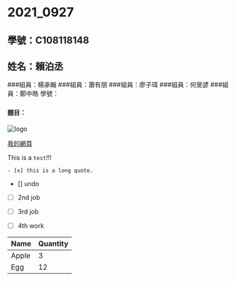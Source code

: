 # 2021_0927

## 學號：C108118148
## 姓名：賴泊丞

###組員：楊承翰
###組員：蕭有朋
###組員：廖子瑋
###組員：何旻諺
###組員：鄭中皓
學號：
###


#### 題目：

![logo](https://www.nkust.edu.tw/var/file/0/1000/img/513/182513897.png "第一科大")

[我的網頁](https://www.nkust.edu.tw/)

This is a ` test `!!!
```
- [x] this is a long quote.
```
- [] undo
- [ ] 2nd job
- [ ] 3rd job
- [ ] 4th work


|Name |Quantity|
|-----|--------|
|Apple|3       |
|Egg  |12      |
